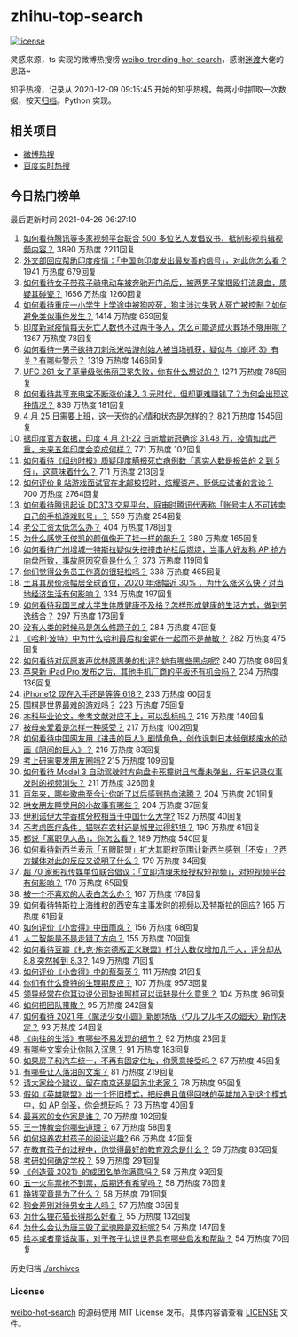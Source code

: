 # zhihu-top-search

[![license](https://img.shields.io/github/license/Arrackisarookie/zhihu-top-search)](https://github.com/Arrackisarookie/zhihu-top-search/blob/master/LICENSE)

灵感来源，ts 实现的微博热搜榜 [weibo-trending-hot-search](https://github.com/justjavac/weibo-trending-hot-search)，感谢[迷渡](https://github.com/justjavac)大佬的思路~

知乎热榜，记录从 2020-12-09 09:15:45 开始的知乎热榜。每两小时抓取一次数据，按天[归档](./archives)。Python 实现。

## 相关项目
+ [微博热搜](https://github.com/Arrackisarookie/weibo-hot-search)
+ [百度实时热搜](https://github.com/Arrackisarookie/baidu-hot-search)

## 今日热门榜单

<!-- Rank Begin -->

最后更新时间 2021-04-26 06:27:10

1. [如何看待腾讯等多家视频平台联合 500 多位艺人发倡议书，抵制影视剪辑视频内容？](https://www.zhihu.com/question/456215864) 3890 万热度 2211回复
1. [外交部回应帮助印度疫情：「中国向印度发出最友善的信号」，对此你怎么看？](https://www.zhihu.com/question/456409238) 1941 万热度 679回复
1. [如何看待女子带孩子骑电动车被奔驰开门杀后，被两男子掌掴殴打流鼻血，质疑其碰瓷？](https://www.zhihu.com/question/456039971) 1656 万热度 1260回复
1. [如何看待重庆一小学生上学途中被狗咬死，狗主涉过失致人死亡被控制？如何避免类似事件发生？](https://www.zhihu.com/question/456241768) 1414 万热度 659回复
1. [印度新冠疫情每天死亡人数也不过两千多人，怎么可能造成火葬场不够用呢？](https://www.zhihu.com/question/456394793) 1367 万热度 78回复
1. [如何看待一男子欲持刀刺杀米哈游创始人被当场抓获，疑似与《崩坏 3》有关？有哪些警示？](https://www.zhihu.com/question/456433623) 1319 万热度 1466回复
1. [UFC 261 女子草量级张伟丽卫冕失败，你有什么想说的？](https://www.zhihu.com/question/456441985) 1271 万热度 785回复
1. [如何看待共享充电宝不断涨价进入 3 元时代，但却更难赚钱了？为何会出现这种情况？](https://www.zhihu.com/question/456301775) 836 万热度 181回复
1. [4 月 25 日需要上班，这一天你的心情和状态是怎样的？](https://www.zhihu.com/question/456426059) 821 万热度 1545回复
1. [据印度官方数据，印度 4 月 21-22 日新增新冠确诊 31.48 万，疫情如此严重，未来五年印度会变成何样？](https://www.zhihu.com/question/456125417) 771 万热度 102回复
1. [如何看待《纽约时报》质疑印度瞒报死亡病例数「真实人数是报告的 2 到 5 倍」，这意味着什么？](https://www.zhihu.com/question/456435305) 711 万热度 213回复
1. [如何评价 B 站游戏面试官在北邮校招时，炫耀资产、贬低应试者的言论？](https://www.zhihu.com/question/456232727) 700 万热度 2764回复
1. [如何看待腾讯起诉 DD373 交易平台，庭审时腾讯代表称「账号主人不可转卖自己的手机游戏账号」？](https://www.zhihu.com/question/453636513) 559 万热度 254回复
1. [老公工资太低怎么办？](https://www.zhihu.com/question/455915722) 404 万热度 178回复
1. [为什么感觉王俊凯的颜值像开了挂一样的飙升？](https://www.zhihu.com/question/456193262) 380 万热度 165回复
1. [如何看待广州增城一特斯拉疑似失控撞击护栏后燃烧，当事人好友称 AP 抢方向盘所致，事故原因究竟是什么？](https://www.zhihu.com/question/455705233) 373 万热度 119回复
1. [你们觉得公务员工作真的很轻松吗？](https://www.zhihu.com/question/455393584) 338 万热度 465回复
1. [土耳其房价涨幅居全球首位，2020 年涨幅近 30% ，为什么涨这么快？对当地经济生活有何影响？](https://www.zhihu.com/question/455919208) 334 万热度 197回复
1. [如何看待我国三成大学生体质健康不及格？怎样形成健康的生活方式，做到劳逸结合？](https://www.zhihu.com/question/456260066) 297 万热度 173回复
1. [没有人类的时候马是怎么修蹄子的？](https://www.zhihu.com/question/455532030) 284 万热度 47回复
1. [《哈利·波特》中为什么哈利最后和金妮在一起而不是赫敏？](https://www.zhihu.com/question/29669880) 282 万热度 475回复
1. [如何看待对灰原哀声优林原惠美的批评? 她有哪些黑点呢?](https://www.zhihu.com/question/456306470) 240 万热度 88回复
1. [苹果新 iPad Pro 发布之后，其他手机厂商的平板还有机会吗？](https://www.zhihu.com/question/455794376) 234 万热度 136回复
1. [iPhone12 现在入手还是等等 618？](https://www.zhihu.com/question/454827279) 233 万热度 60回复
1. [围棋是世界最难的游戏吗？](https://www.zhihu.com/question/455888232) 223 万热度 75回复
1. [本科毕业论文，参考文献对应不上，可以乱标吗？](https://www.zhihu.com/question/381443047) 219 万热度 140回复
1. [被母亲爱着是怎样一种感受？](https://www.zhihu.com/question/36436131) 217 万热度 1002回复
1. [如何看待中国网友用《进击的巨人》剧情角色，创作讽刺日本倾倒核废水的动画《阴间的巨人》？](https://www.zhihu.com/question/456195893) 216 万热度 83回复
1. [考上研需要发朋友圈吗?](https://www.zhihu.com/question/395196543) 215 万热度 109回复
1. [如何看待 Model 3 自动驾驶时方向盘卡死撞树且气囊未弹出，行车记录仪事发时的视频消失？](https://www.zhihu.com/question/451337512) 211 万热度 326回复
1. [百年来，哪些歌曲至今让你听了以后感到热血沸腾？](https://www.zhihu.com/question/455864364) 204 万热度 201回复
1. [哄女朋友睡觉用的小故事有哪些？](https://www.zhihu.com/question/63329098) 204 万热度 37回复
1. [伊利诺伊大学香槟分校相当于中国什么大学?](https://www.zhihu.com/question/454915503) 192 万热度 40回复
1. [不考虑医疗条件，猫咪在农村还是城里过得舒坦？](https://www.zhihu.com/question/455567746) 190 万热度 61回复
1. [都说「离职见人品」，你怎么看？](https://www.zhihu.com/question/449474770) 189 万热度 540回复
1. [如何看待新西兰表示「五眼联盟」扩大其职权范围让新西兰感到「不安」？西方媒体对此的反应又说明了什么？](https://www.zhihu.com/question/455756757) 179 万热度 34回复
1. [超 70 家影视传媒单位联合倡议：「立即清理未经授权短视频」，对短视频平台有何影响？](https://www.zhihu.com/question/456193897) 170 万热度 65回复
1. [被一个不喜欢的人表白怎么办？](https://www.zhihu.com/question/455949797) 167 万热度 178回复
1. [如何看待特斯拉上海维权的西安车主事发时的视频以及特斯拉的回应?](https://www.zhihu.com/question/456215000) 165 万热度 61回复
1. [如何评价《小舍得》中田雨岚？](https://www.zhihu.com/question/455107165) 156 万热度 68回复
1. [人工智能是不是走错了方向？](https://www.zhihu.com/question/445383290) 155 万热度 70回复
1. [如何看待豆瓣《扎克·施奈德版正义联盟》打分人数仅增加几千人，评分却从 8.8 突然掉到 8.3？](https://www.zhihu.com/question/456413907) 149 万热度 71回复
1. [如何评价《小舍得》中的蔡菊英？](https://www.zhihu.com/question/456055925) 111 万热度 21回复
1. [你们有什么奇特的生理期反应？](https://www.zhihu.com/question/302683879) 107 万热度 9573回复
1. [领导经常在你耳边说公司缺谁照样可以运转是什么意思？](https://www.zhihu.com/question/454911360) 104 万热度 96回复
1. [如何把团队带散？](https://www.zhihu.com/question/442522186) 95 万热度 242回复
1. [如何看待 2021 年《魔法少女小圆》新剧场版〈ワルプルギスの廻天〉新作决定？](https://www.zhihu.com/question/456510948) 93 万热度 24回复
1. [《向往的生活》有哪些不易发现的细节？](https://www.zhihu.com/question/282672348) 92 万热度 23回复
1. [有哪些文案会让你陷入沉思？](https://www.zhihu.com/question/450526406) 91 万热度 183回复
1. [如果房子和汽车统一，不再有固定住址，你愿意接受吗？](https://www.zhihu.com/question/451376211) 87 万热度 45回复
1. [有哪些让人落泪的文案？](https://www.zhihu.com/question/450182895) 81 万热度 219回复
1. [请大家给个建议，留在南京还是回苏北老家？](https://www.zhihu.com/question/454987151) 78 万热度 95回复
1. [假如《英雄联盟》出一个怀旧模式，把经典且值得回味的英雄加入到这个模式中，如 AP 剑圣，你会想玩吗？](https://www.zhihu.com/question/455916082) 73 万热度 40回复
1. [最喜欢的女作家是谁？](https://www.zhihu.com/question/22875167) 70 万热度 102回复
1. [王一博教会你哪些道理？](https://www.zhihu.com/question/456047402) 67 万热度 58回复
1. [如何培养农村孩子的阅读兴趣?](https://www.zhihu.com/question/455100555) 66 万热度 42回复
1. [在教育孩子的过程中，你觉得最好的教育观念是什么？](https://www.zhihu.com/question/442433746) 59 万热度 835回复
1. [考研如何确定学校？](https://www.zhihu.com/question/265595875) 59 万热度 291回复
1. [《创造营 2021》的成团名单你满意吗？](https://www.zhihu.com/question/456379139) 58 万热度 93回复
1. [五一火车票抢不到票，后期还有希望吗？](https://www.zhihu.com/question/455096817) 58 万热度 78回复
1. [挣钱究竟是为了什么？](https://www.zhihu.com/question/450483383) 58 万热度 791回复
1. [狗会差别对待男女主人吗？](https://www.zhihu.com/question/455674993) 57 万热度 36回复
1. [为什么狸花猫长得那么好看？](https://www.zhihu.com/question/354578685) 55 万热度 132回复
1. [为什么会认为唐三毁了武魂殿是双标呢?](https://www.zhihu.com/question/447122036) 54 万热度 147回复
1. [绘本或者童话故事，对于孩子认识世界具有哪些启发和帮助？](https://www.zhihu.com/question/455769067) 54 万热度 70回复
<!-- Rank End -->

历史归档 [./archives](./archives)

### License

[weibo-hot-search](https://github.com/Arrackisarookie/zhihu-top-search) 的源码使用 MIT License 发布。具体内容请查看 [LICENSE](./LICENSE) 文件。

